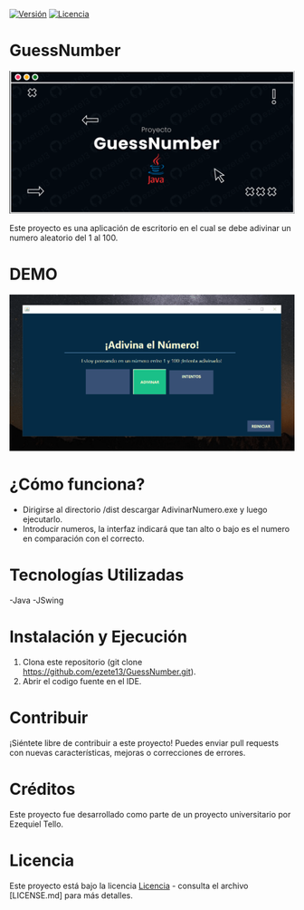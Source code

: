 [![Versión](https://img.shields.io/badge/Versión-1.0.0-brightgreen)](https://github.com/tu-usuario/tu-proyecto)
[![Licencia](https://img.shields.io/badge/Licencia-MIT-blue)](https://github.com/tu-usuario/tu-proyecto/blob/main/LICENSE)

# GuessNumber

![GuessNumber Banner](.media/banner.png)

Este proyecto es una aplicación de escritorio en el cual se debe adivinar un numero aleatorio del 1 al 100. 


# DEMO

![GuessNumber Demo](.media/demo.gif)

# ¿Cómo funciona?

- Dirigirse al directorio /dist descargar AdivinarNumero.exe y luego ejecutarlo.
- Introducir numeros, la interfaz indicará que tan alto o bajo es el numero en comparación con el correcto.

# Tecnologías Utilizadas

-Java
-JSwing

# Instalación y Ejecución

1. Clona este repositorio (git clone https://github.com/ezete13/GuessNumber.git).
2. Abrir el codigo fuente en el IDE. 

# Contribuir
¡Siéntete libre de contribuir a este proyecto! Puedes enviar pull requests con nuevas características, mejoras o correcciones de errores.

# Créditos
Este proyecto fue desarrollado como parte de un proyecto universitario por Ezequiel Tello.

# Licencia
Este proyecto está bajo la licencia [Licencia](LICENSE.md) - consulta el archivo [LICENSE.md] para más detalles.
